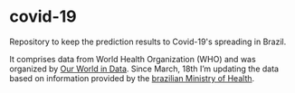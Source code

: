 # covid-19
Repository to keep the prediction results to Covid-19's spreading in Brazil.

It comprises data from World Health Organization (WHO) and was organized by [Our World in Data](https://ourworldindata.org/coronavirus-source-data). Since March, 18th I’m updating the data based on information provided by the [brazilian Ministry of Health](https://plataforma.saude.gov.br/novocoronavirus).

